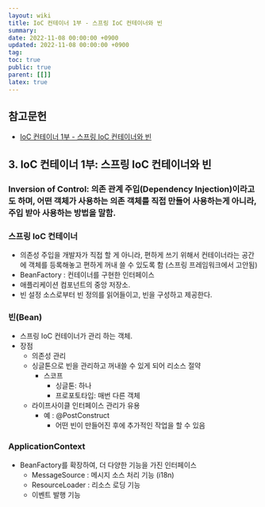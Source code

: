 ```yaml
---
layout: wiki
title: IoC 컨테이너 1부 - 스프링 IoC 컨테이너와 빈
summary:
date: 2022-11-08 00:00:00 +0900
updated: 2022-11-08 00:00:00 +0900
tag:
toc: true
public: true
parent: [[]]
latex: true
---
```


## 참고문헌

- [IoC 컨테이너 1부 - 스프링 IoC 컨테이너와 빈](https://www.inflearn.com/course/spring-framework_core/unit/15506)

## 3. IoC 컨테이너 1부: 스프링 IoC 컨테이너와 빈

### Inversion of Control: 의존 관계 주입(Dependency Injection)이라고도 하며, 어떤 객체가 사용하는 의존 객체를 직접 만들어 사용하는게 아니라, 주입 받아 사용하는 방법을 말함.

### 스프링 IoC 컨테이너

- 의존성 주입을 개발자가 직접 할 게 아니라, 편하게 쓰기 위해서 컨테이너라는 공간에 객체를 등록해놓고 편하게 꺼내 쓸 수 있도록 함 (스프링 프레임워크에서 고안됨)
- BeanFactory : 컨테이너를 구현한 인터페이스
- 애플리케이션 컴포넌트의 중앙 저장소.
- 빈 설정 소스로부터 빈 정의를 읽어들이고, 빈을 구성하고 제공한다.

### 빈(Bean)

- 스프링 IoC 컨테이너가 관리 하는 객체.
- 장점
  - 의존성 관리
  - 싱글톤으로 빈을 관리하고 꺼내쓸 수 있게 되어 리소스 절약
    - 스코프
      - 싱글톤: 하나
      - 프로포토타입: 매번 다른 객체
  - 라이프사이클 인터페이스 관리가 유용
    - 예 : @PostConstruct
      - 어떤 빈이 만들어진 후에 추가적인 작업을 할 수 있음

### ApplicationContext

- BeanFactory를 확장하여, 더 다양한 기능을 가진 인터페이스
  - MessageSource : 메시지 소스 처리 기능 (i18n)
  - ResourceLoader : 리소스 로딩 기능
  - 이벤트 발행 기능
